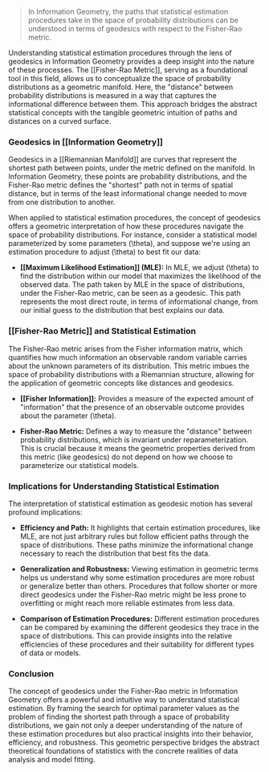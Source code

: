 > In Information Geometry, the paths that statistical estimation procedures take in the space of probability distributions can be understood in terms of geodesics with respect to the Fisher-Rao metric.

Understanding statistical estimation procedures through the lens of geodesics in Information Geometry provides a deep insight into the nature of these processes. The [[Fisher-Rao Metric]], serving as a foundational tool in this field, allows us to conceptualize the space of probability distributions as a geometric manifold. Here, the "distance" between probability distributions is measured in a way that captures the informational difference between them. This approach bridges the abstract statistical concepts with the tangible geometric intuition of paths and distances on a curved surface.

### Geodesics in [[Information Geometry]]

Geodesics in a [[Riemannian Manifold]] are curves that represent the shortest path between points, under the metric defined on the manifold. In Information Geometry, these points are probability distributions, and the Fisher-Rao metric defines the "shortest" path not in terms of spatial distance, but in terms of the least informational change needed to move from one distribution to another.

When applied to statistical estimation procedures, the concept of geodesics offers a geometric interpretation of how these procedures navigate the space of probability distributions. For instance, consider a statistical model parameterized by some parameters \(\theta\), and suppose we're using an estimation procedure to adjust \(\theta\) to best fit our data:

- **[[Maximum Likelihood Estimation]] (MLE):** In MLE, we adjust \(\theta\) to find the distribution within our model that maximizes the likelihood of the observed data. The path taken by MLE in the space of distributions, under the Fisher-Rao metric, can be seen as a geodesic. This path represents the most direct route, in terms of informational change, from our initial guess to the distribution that best explains our data.

### [[Fisher-Rao Metric]] and Statistical Estimation

The Fisher-Rao metric arises from the Fisher information matrix, which quantifies how much information an observable random variable carries about the unknown parameters of its distribution. This metric imbues the space of probability distributions with a Riemannian structure, allowing for the application of geometric concepts like distances and geodesics.

- **[[Fisher Information]]:** Provides a measure of the expected amount of "information" that the presence of an observable outcome provides about the parameter \(\theta\).
  
- **Fisher-Rao Metric:** Defines a way to measure the "distance" between probability distributions, which is invariant under reparameterization. This is crucial because it means the geometric properties derived from this metric (like geodesics) do not depend on how we choose to parameterize our statistical models.

### Implications for Understanding Statistical Estimation

The interpretation of statistical estimation as geodesic motion has several profound implications:

- **Efficiency and Path:** It highlights that certain estimation procedures, like MLE, are not just arbitrary rules but follow efficient paths through the space of distributions. These paths minimize the informational change necessary to reach the distribution that best fits the data.

- **Generalization and Robustness:** Viewing estimation in geometric terms helps us understand why some estimation procedures are more robust or generalize better than others. Procedures that follow shorter or more direct geodesics under the Fisher-Rao metric might be less prone to overfitting or might reach more reliable estimates from less data.

- **Comparison of Estimation Procedures:** Different estimation procedures can be compared by examining the different geodesics they trace in the space of distributions. This can provide insights into the relative efficiencies of these procedures and their suitability for different types of data or models.

### Conclusion

The concept of geodesics under the Fisher-Rao metric in Information Geometry offers a powerful and intuitive way to understand statistical estimation. By framing the search for optimal parameter values as the problem of finding the shortest path through a space of probability distributions, we gain not only a deeper understanding of the nature of these estimation procedures but also practical insights into their behavior, efficiency, and robustness. This geometric perspective bridges the abstract theoretical foundations of statistics with the concrete realities of data analysis and model fitting.